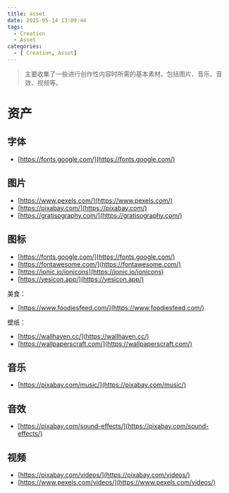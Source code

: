 ```yaml
---
title: asset
date: 2025-05-14 13:09:44
tags:
  - Creation
  - Asset
categories:
  - [ Creation, Asset]
---
```


> 主要收集了一些进行创作性内容时所需的基本素材。包括图片、音乐、音效、视频等。


# 资产


## 字体

- [https://fonts.google.com/](https://fonts.google.com/)


## 图片

- [https://www.pexels.com/](https://www.pexels.com/)
- [https://pixabay.com/](https://pixabay.com/)
- [https://gratisography.com/](https://gratisography.com/)


## 图标

- [https://fonts.google.com/](https://fonts.google.com/)
- [https://fontawesome.com/](https://fontawesome.com/)
- [https://ionic.io/ionicons](https://ionic.io/ionicons)
- [https://yesicon.app/](https://yesicon.app/)

美食：
- [https://www.foodiesfeed.com/](https://www.foodiesfeed.com/)

壁纸：
- [https://wallhaven.cc/](https://wallhaven.cc/)
- [https://wallpaperscraft.com/](https://wallpaperscraft.com/)


## 音乐

- [https://pixabay.com/music/](https://pixabay.com/music/)


## 音效

- [https://pixabay.com/sound-effects/](https://pixabay.com/sound-effects/)


## 视频

- [https://pixabay.com/videos/](https://pixabay.com/videos/)
- [https://www.pexels.com/videos/](https://www.pexels.com/videos/)





